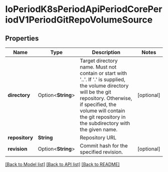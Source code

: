 # IoPeriodK8sPeriodApiPeriodCorePeriodV1PeriodGitRepoVolumeSource

## Properties

Name | Type | Description | Notes
------------ | ------------- | ------------- | -------------
**directory** | Option<**String**> | Target directory name. Must not contain or start with '..'.  If '.' is supplied, the volume directory will be the git repository.  Otherwise, if specified, the volume will contain the git repository in the subdirectory with the given name. | [optional]
**repository** | **String** | Repository URL | 
**revision** | Option<**String**> | Commit hash for the specified revision. | [optional]

[[Back to Model list]](../README.md#documentation-for-models) [[Back to API list]](../README.md#documentation-for-api-endpoints) [[Back to README]](../README.md)


